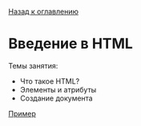 [Назад к оглавлению](https://github.com/Vladislav-Lyuminarskiy/Web-course)

# Введение в HTML

Темы занятия:
- Что такое HTML?
- Элементы и атрибуты
- Создание документа

[Пример](https://jsfiddle.net/Vladislav_Lyuminarskiy/r6aotuj4/)
